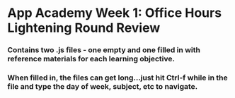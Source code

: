 # App Academy Week 1: Office Hours Lightening Round Review 
###  Contains two .js files - one empty and one filled in with reference materials for each learning objective.

### When filled in, the files can get long...just hit **Ctrl-f** while in the file and type the day of week, subject, etc to navigate.